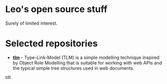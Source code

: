 # Leo's open source stuff
Surely of limited interest.

# Selected repositories

* **[tlm](https://github.com/typelinkmodel/tlm)** - Type-Link-Model (TLM) is a simple modelling technique inspired by Object Role Modelling that is suitable for working with web APIs and the typical simple tree structures used in web documents.

<sub><sup>[edit](https://github.com/lsimons/lsimons.github.io/edit/main/index.md)</sup></sub>
